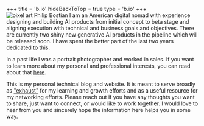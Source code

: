 +++
title = 'b.io'
hideBackToTop = true
type = 'b.io'
+++
![pixel art Philip Bostian](/pixel-pfp.png#small)
I am an American digital nomad with experience designing and building AI products from initial concept to beta stage and aligning execution with technical and business goals and objectives. There are currently two shiny new generative AI products in the pipeline which will be released soon. I have spent the better part of the last two years dedicated to this.

In a past life I was a portrait photographer and worked in sales. If you want to learn more about my personal and professional interests, you can read about that [here](/posts).

This is my personal technical blog and website. It is meant to serve broadly as ["exhaust"](https://www.swyx.io/learn-in-public) for my learning and growth efforts and as a useful resource for my networking efforts. Please reach out if you have any thoughts you want to share, just want to connect, or would like to work together. I would love to hear from you and sincerely hope the information here helps you in some way.